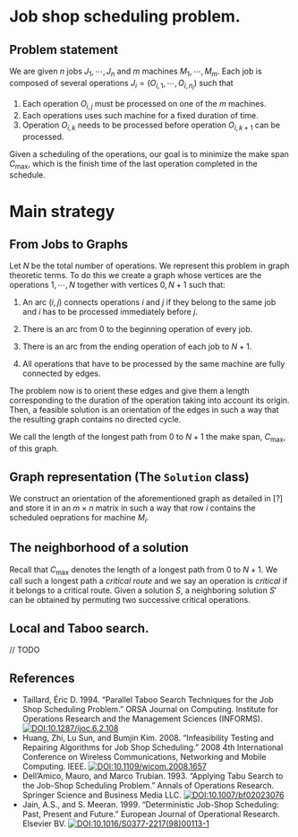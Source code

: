 # Job shop scheduling problem. 
## Problem statement
We are given $n$ jobs $J_1, \cdots, J_n$ and $m$ machines $M_1, \cdots, M_m$. Each job is composed of several operations $J_i = (O_{i,1}, \cdots, O_{i, n_i})$
such that

1. Each operation $O_{i,j}$ must be processed on one of the $m$ machines.
2. Each operations uses such machine for a fixed duration of time.
3. Operation $O_{i,k}$ needs to be processed before operation $O_{i, k+1}$ can be processed.

Given a scheduling of the operations, our goal is to minimize the make span $C_{\max}$, which is the finish time of the last operation completed 
in the schedule.

# Main strategy

## From Jobs to Graphs

Let $N$ be the total number of operations. We represent this problem in graph theoretic terms. To do this we create a graph whose vertices are the operations $1, \cdots, N$ 
together with vertices $0,N+1$ such that: 

1. An arc $(i,j)$ connects operations $i$ and $j$ if they belong to the same job and $i$ has to be processed immediately before $j$.
2. There is an arc from $0$ to the beginning operation of every job. 

3. There is an arc from the ending operation of each job to $N+1$.

4. All operations that have to be processed by the same machine are fully connected by edges. 

The problem now is to orient these edges and give them a length corresponding to the duration of 
the operation taking into account its origin. Then, a feasible solution is an orientation of the edges in such a way that the resulting graph contains no directed cycle. 

We call the length of the longest path from $0$ to $N+1$ the make span, $C_{\max}$, of this graph.

## Graph representation (The `Solution` class)
We construct an orientation of the aforementioned graph as detailed in [?] and store it in an $m \times n$ matrix in such a way that 
row $i$ contains the scheduled oeprations for machine $M_i$.

## The neighborhood of a solution

Recall that $C_{\max}$ denotes the length of a longest path from $0$ to $N+1$. We call such a longest path a *critical route* and we say an operation is *critical* if it belongs to 
a critical route. Given a solution $S$, a neighboring solution $S'$ can be obtained by permuting two successive critical operations. 

## Local and Taboo search.
// TODO


## References
- Taillard, Éric D. 1994. “Parallel Taboo Search Techniques for the Job Shop Scheduling Problem.” ORSA Journal on Computing. Institute for Operations Research and the Management Sciences (INFORMS). [![DOI:10.1287/ijoc.6.2.108](https://zenodo.org/badge/DOI/10.1287/ijoc.6.2.108.svg)](https://doi.org/10.1287/ijoc.6.2.108)
- Huang, Zhi, Lu Sun, and Bumjin Kim. 2008. “Infeasibility Testing and Repairing Algorithms for Job Shop Scheduling.” 2008 4th International Conference on Wireless Communications, Networking and Mobile Computing. IEEE. [![DOI:10.1109/wicom.2008.1657](https://zenodo.org/badge/DOI/10.1109/wicom.2008.1657.svg)](https://doi.org/10.1109/wicom.2008.1657)
- Dell’Amico, Mauro, and Marco Trubian. 1993. “Applying Tabu Search to the Job-Shop Scheduling Problem.” Annals of Operations Research. Springer Science and Business Media LLC. [![DOI:10.1007/bf02023076](https://zenodo.org/badge/DOI/10.1007/bf02023076.svg)](https://doi.org/10.1007/BF02023076)
- Jain, A.S., and S. Meeran. 1999. “Deterministic Job-Shop Scheduling: Past, Present and Future.” European Journal of Operational Research. Elsevier BV.
[![DOI:10.1016/S0377-2217(98)00113-1](https://zenodo.org/badge/DOI/110.1016/S0377-2217(98)00113-1.svg)](https://doi.org/10.1016/S0377-2217(98)00113-1)
